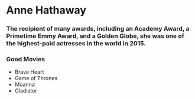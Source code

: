 # Anne Hathaway

### The recipient of many awards, including an Academy Award, a Primetime Emmy Award, and a Golden Globe, she was one of the highest-paid actresses in the world in 2015.

### Good Movies

* Brave Heart
* Game of Thrones
* Moanna
* Gladiator
